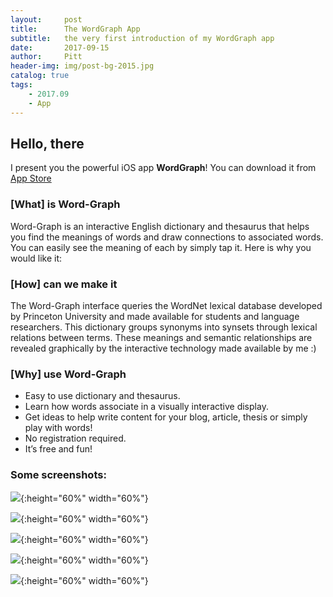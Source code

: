 ```yaml
---
layout:     post                    
title:      The WordGraph App               
subtitle:   the very first introduction of my WordGraph app 
date:       2017-09-15             
author:     Pitt                      
header-img: img/post-bg-2015.jpg    
catalog: true                       
tags:                              
    - 2017.09
    - App
---
```


## Hello, there

I present you the powerful iOS app **WordGraph**! You can download it from [App Store](https://itunes.apple.com/cn/app/%E8%AF%8D%E8%B0%B1/id1282520024?ls=1&mt=8)

   
### [What] is Word-Graph

Word-Graph is an interactive English dictionary and thesaurus that helps you find the meanings of words and draw connections to associated words. You can easily see the meaning of each by simply tap it. Here is why you would like it:
   


### [How] can we make it

The Word-Graph interface queries the WordNet lexical database developed by Princeton University and made available for students and language researchers. This dictionary groups synonyms into synsets through lexical relations between terms. These meanings and semantic relationships are revealed graphically by the interactive technology made available by me :)



### [Why] use Word-Graph

* Easy to use dictionary and thesaurus.
* Learn how words associate in a visually interactive display.
* Get ideas to help write content for your blog, article, thesis or simply play with words!
* No registration required.
* It’s free and fun!
   
    
### Some screenshots:   

![](https://ws1.sinaimg.cn/large/006tKfTcly1fjkt3c861mj30yi1pc0vi.jpg){:height="60%" width="60%"}

![](https://ws4.sinaimg.cn/large/006tKfTcly1fjkt54sjn4j30yi1pcdlb.jpg){:height="60%" width="60%"}

![](https://ws1.sinaimg.cn/large/006tKfTcly1fjkt54gbb1j30yi1pc77n.jpg){:height="60%" width="60%"}

![](https://ws4.sinaimg.cn/large/006tKfTcly1fjkt546zj4j30yi1pcwgv.jpg){:height="60%" width="60%"}

![](https://ws3.sinaimg.cn/large/006tKfTcly1fjkt53uzdrj30yi1pcae0.jpg){:height="60%" width="60%"}

